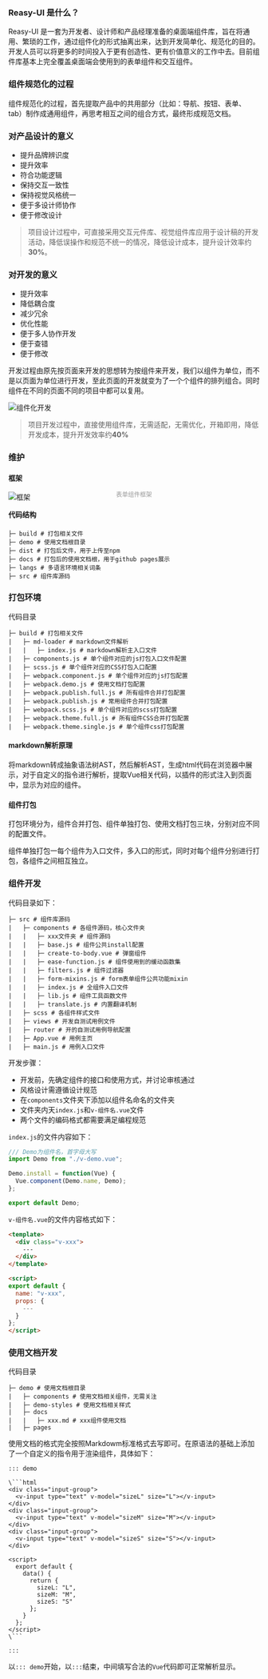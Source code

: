 ### Reasy-UI 是什么？

Reasy-UI 是一套为开发者、设计师和产品经理准备的桌面端组件库，旨在将通用、繁琐的工作，通过组件化的形式抽离出来，达到开发简单化、规范化的目的。开发人员可以将更多的时间投入于更有创造性、更有价值意义的工作中去。目前组件库基本上完全覆盖桌面端会使用到的表单组件和交互组件。

### 组件规范化的过程

组件规范化的过程，首先提取产品中的共用部分（比如：导航、按钮、表单、tab）制作成通用组件，再思考相互之间的组合方式，最终形成规范文档。

### 对产品设计的意义

- 提升品牌辨识度
- 提升效率
- 符合功能逻辑
- 保持交互一致性
- 保持视觉风格统一
- 便于多设计师协作
- 便于修改设计

> 项目设计过程中，可直接采用交互元件库、视觉组件库应用于设计稿的开发活动，降低误操作和规范不统一的情况，降低设计成本，提升设计效率约**30%**。

### 对开发的意义

- 提升效率
- 降低耦合度
- 减少冗余
- 优化性能
- 便于多人协作开发
- 便于查错
- 便于修改

开发过程由原先按页面来开发的思想转为按组件来开发，我们以组件为单位，而不是以页面为单位进行开发，至此页面的开发就变为了一个个组件的排列组合。同时组件在不同的页面不同的项目中都可以复用。

![组件化开发](../../img/dev.jpg)

> 项目开发过程中，直接使用组件库，无需适配，无需优化，开箱即用，降低开发成本，提升开发效率约**40%**


### 维护

#### 框架
![框架](../../img/1.png)
<div style="color: #999;text-align: center;padding: 2px;margin-top: -40px;font-size: 12px;">表单组件框架</div>


#### 代码结构

```
├─ build # 打包相关文件
├─ demo # 使用文档根目录
├─ dist # 打包后文件，用于上传至npm
├─ docs # 打包后的使用文档根，用于github pages展示
├─ langs # 多语言环境相关词条
├─ src # 组件库源码
```

### 打包环境

代码目录
```
├─ build # 打包相关文件
|   ├─ md-loader # markdown文件解析
|   |   ├─ index.js # markdown解析主入口文件
|   ├─ components.js # 单个组件对应的js打包入口文件配置
|   ├─ scss.js # 单个组件对应的CSS打包入口配置
|   ├─ webpack.component.js # 单个组件对应的js打包配置
|   ├─ webpack.demo.js # 使用文档打包配置
|   ├─ webpack.publish.full.js # 所有组件合并打包配置
|   ├─ webpack.publish.js # 常用组件合并打包配置
|   ├─ webpack.scss.js # 单个组件对应的scss打包配置
|   ├─ webpack.theme.full.js # 所有组件CSS合并打包配置
|   ├─ webpack.theme.single.js # 单个组件css打包配置
```


#### markdown解析原理
将markdown转成抽象语法树AST，然后解析AST，生成html代码在浏览器中展示，对于自定义的指令进行解析，提取Vue相关代码，以插件的形式注入到页面中，显示为对应的组件。

#### 组件打包

打包环境分为，组件合并打包、组件单独打包、使用文档打包三块，分别对应不同的配置文件。

组件单独打包一每个组件为入口文件，多入口的形式，同时对每个组件分别进行打包，各组件之间相互独立。

### 组件开发

代码目录如下：
```
├─ src # 组件库源码
|   ├─ components # 各组件源码，核心文件夹
|   |   ├─ xxx文件夹 # 组件源码
|   |   ├─ base.js # 组件公共install配置
|   |   ├─ create-to-body.vue # 弹窗组件
|   |   ├─ ease-function.js # 组件使用到的缓动函数集
|   |   ├─ filters.js # 组件过滤器
|   |   ├─ form-mixins.js # form表单组件公共功能mixin
|   |   ├─ index.js # 全组件入口文件
|   |   ├─ lib.js # 组件工具函数文件
|   |   ├─ translate.js # 内置翻译机制
|   ├─ scss # 各组件样式文件
|   ├─ views # 开发自测试用例文件
|   ├─ router # 开的自测试用例导航配置
|   ├─ App.vue # 用例主页
|   ├─ main.js # 用例入口文件
```

开发步骤：
- 开发前，先确定组件的接口和使用方式，并讨论审核通过
- 风格设计需遵循设计规范
- 在`components`文件夹下添加以组件名命名的文件夹
- 文件夹内天`index.js`和`v-组件名.vue`文件
- 两个文件的编码格式都需要满足编程规范

`index.js`的文件内容如下：

```js
/// Demo为组件名，首字母大写
import Demo from "./v-demo.vue";

Demo.install = function(Vue) {
  Vue.component(Demo.name, Demo);
};

export default Demo;
```

`v-组件名.vue`的文件内容格式如下：

```html
<template>
  <div class="v-xxx">
    ---
  </div>
</template>

<script>
export default {
  name: "v-xxx",
  props: {
    ---
  }
};
</script>
```

### 使用文档开发

代码目录
```
├─ demo # 使用文档根目录
|   ├─ components # 使用文档相关组件，无需关注
|   ├─ demo-styles # 使用文档相关样式
|   ├─ docs
|   |   ├─ xxx.md # xxx组件使用文档
|   ├─ pages

```
使用文档的格式完全按照Markdowm标准格式去写即可。在原语法的基础上添加了一个自定义的指令用于渲染组件，具体如下：
```
::: demo

\```html
<div class="input-group">
  <v-input type="text" v-model="sizeL" size="L"></v-input>
</div>
<div class="input-group">
  <v-input type="text" v-model="sizeM" size="M"></v-input>
</div>
<div class="input-group">
  <v-input type="text" v-model="sizeS" size="S"></v-input>
</div>

<script>
  export default {
    data() {
      return {
        sizeL: "L",
        sizeM: "M",
        sizeS: "S"
      };
    }
  };
</script>
\```

:::
```
以`::: demo`开始，以`:::`结束，中间填写合法的`Vue`代码即可正常解析显示。